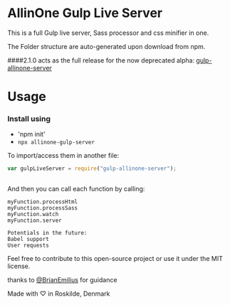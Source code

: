 # AllinOne Gulp Live Server
This is a full Gulp live server, Sass processor and css minifier in one.
 
The Folder structure are auto-generated upon download from npm.

####2.1.0 acts as the full release for the now deprecated alpha:
[gulp-allinone-server](https://www.npmjs.com/package/gulp-allinone-server "gulp-allinone-server")

# Usage
### Install using 
* 'npm init'
* `npx allinone-gulp-server`
 

To import/access them in another file:

```javascript
var gulpLiveServer = require("gulp-allinone-server");
 
```

And then you can call each function by calling:

```
myFunction.processHtml
myFunction.processSass
myFunction.watch
myFunction.server
```


```
Potentials in the future:
Babel support
User requests
```

Feel free to contribute to this open-source project or use it under the MIT license. 

thanks to [@BrianEmilius](https://github.com/BrianEmilius "Brian's Github") for guidance

Made with ♡ in Roskilde, Denmark

